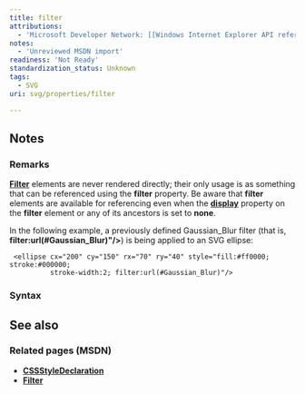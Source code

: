 ```yaml
---
title: filter
attributions:
  - 'Microsoft Developer Network: [[Windows Internet Explorer API reference](http://msdn.microsoft.com/en-us/library/ie/hh828809%28v=vs.85%29.aspx) Article]'
notes:
  - 'Unreviewed MSDN import'
readiness: 'Not Ready'
standardization_status: Unknown
tags:
  - SVG
uri: svg/properties/filter

---
```

## <span>Notes</span>

### <span>Remarks</span>

[**Filter**](/svg/elements/filter) elements are never rendered directly; their only usage is as something that can be referenced using the **filter** property. Be aware that **filter** elements are available for referencing even when the [**display**](/css/properties/display) property on the **filter** element or any of its ancestors is set to **none**.

In the following example, a previously defined Gaussian\_Blur filter (that is, **filter:url(\#Gaussian\_Blur)"/\>**) is being applied to an SVG ellipse:

     <ellipse cx="200" cy="150" rx="70" ry="40" style="fill:#ff0000; stroke:#000000;
              stroke-width:2; filter:url(#Gaussian_Blur)"/>

### <span>Syntax</span>

## <span>See also</span>

### <span>Related pages (MSDN)</span>

-   [**CSSStyleDeclaration**](/css/cssom/CSSStyleDeclaration/CSSStyleDeclaration)
-   [**Filter**](/svg/elements/filter)
